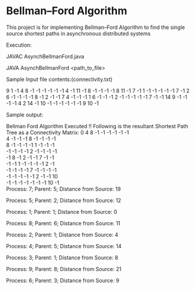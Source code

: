 # Bellman–Ford Algorithm

This project is for implementing Bellman–Ford Algorithm to find the single source shortest paths in asynchronous distributed systems

Execution:

JAVAC AsynchBellmanFord.java

JAVA AsynchBellmanFord <path_to_file>

Sample Input file contents:(connectivity.txt)

9	1
-1	4	8	-1	-1	-1	-1	-1	-1
4	-1	11	-1	8	-1	-1	-1	-1
8	11	-1	7	-1	1	-1	-1	-1
-1	-1	7	-1	2	6	-1	-1	-1
-1	8	-1	2	-1	-1	7	4	-1
-1	-1	1	6	-1	-1	-1	2	-1
-1	-1	-1	-1	7	-1	-1	14	9
-1	-1	-1	-1	4	2	14	-1	10
-1	-1	-1	-1	-1	-1	9	10	-1

Sample output:

Bellman Ford Algorithm Executed !!
Following is the resultant Shortest Path Tree as a Connectivity Matrix: 
0	4	8	-1	-1	-1	-1	-1	-1	
4	-1	-1	-1	8	-1	-1	-1	-1	
8	-1	-1	-1	-1	1	-1	-1	-1	
-1	-1	-1	-1	2	-1	-1	-1	-1	
-1	8	-1	2	-1	-1	7	-1	-1	
-1	-1	1	-1	-1	-1	-1	2	-1	
-1	-1	-1	-1	7	-1	-1	-1	-1	
-1	-1	-1	-1	-1	2	-1	-1	10	
-1	-1	-1	-1	-1	-1	-1	10	-1	
Process: 7; Parent: 5; Distance from Source: 19

Process: 5; Parent: 2; Distance from Source: 12

Process: 1; Parent: 1; Distance from Source: 0

Process: 8; Parent: 6; Distance from Source: 11

Process: 2; Parent: 1; Distance from Source: 4

Process: 4; Parent: 5; Distance from Source: 14

Process: 3; Parent: 1; Distance from Source: 8

Process: 9; Parent: 8; Distance from Source: 21

Process: 6; Parent: 3; Distance from Source: 9

